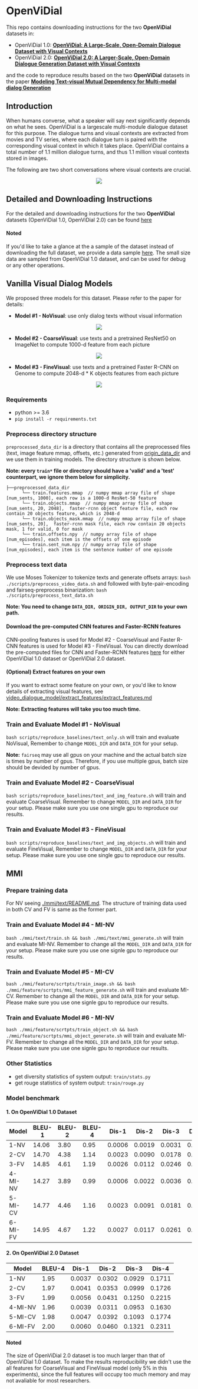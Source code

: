 # OpenViDial
This repo contains downloading instructions for the two **OpenViDial** datasets in:
* OpenViDial 1.0: **[OpenViDial: A Large-Scale, Open-Domain Dialogue Dataset  with Visual Contexts](https://arxiv.org/pdf/2012.15015.pdf)**
* OpenViDial 2.0: **[OpenViDial 2.0: A Larger-Scale, Open-Domain Dialogue Generation Dataset with Visual Contexts](https://arxiv.org/pdf/2109.12761.pdf)**

and the code to reproduce results based on the two **OpenViDial** datasets in the paper **[Modeling Text-visual Mutual Dependency for Multi-modal dialog Generation](https://arxiv.org/pdf/2105.14445.pdf)**

## Introduction
When humans converse, what a speaker will
say next significantly depends on what he sees. OpenViDial is a largescale
multi-module dialogue dataset for this purpose. The dialogue
turns and visual contexts are extracted
from movies and TV series, where each dialogue
turn is paired with the corresponding
visual context in which it takes place. OpenViDial contains a total number of 1.1 million
dialogue turns, and thus 1.1 million visual contexts
stored in images.

The following are  two short conversations where visual contexts are crucial.

<div align="center">
  <img src="demo_data/dataset.png"/>
</div>

## Detailed and Downloading Instructions
For the detailed and downloading instructions for the two **OpenViDial** datasets (OpenViDial 1.0, OpenViDial 2.0) can be found [here](datasets/README.md)

#### Noted
If you'd like to take a glance at the a sample of the dataset instead of downloading the full dataset, we provide a data sample [here](https://drive.google.com/drive/folders/17XjJ612wMolkrU-ESW5yv6MnbaclrzoM?usp=sharing). The small size data are sampled from OpenViDial 1.0 dataset, and can be used for debug or any other operations.

## Vanilla Visual Dialog Models
We proposed three models for this dataset. Please refer to the paper for details:
* **Model #1 - NoVisual**: use only dialog texts without visual information

<div align="center">
  <img src="demo_data/model1.png"/>
</div>

* **Model #2 - CoarseVisual**: use texts and a pretrained ResNet50 on ImageNet to compute 1000-d feature from each picture

<div align="center">
  <img src="demo_data/model2.png"/>
</div>

* **Model #3 - FineVisual**: use texts and a pretrained Faster R-CNN on Genome to compute 2048-d * K objects features from each picture

<div align="center">
  <img src="demo_data/model3.png"/>
</div>

### Requirements
* python >= 3.6
* `pip install -r requirements.txt`

### Preprocess directory structure
`preprocessed_data_dir` is a directory that contains all the preprocessed files (text, image feature mmap, offsets, etc.)
generated from [origin_data_dir](#detailed-and-downloading-instructions) and we use them in training models. 
The directory structure is shown below.

**Note: every `train*` file or directory should have a 'valid' and a 'test' counterpart, we ignore them below for simplicity.**
```
├──preprocessed_data_dir
      └── train.features.mmap  // numpy mmap array file of shape [num_sents, 1000], each row is a 1000-d ResNet-50 feature
      └── train.objects.mmap  // numpy mmap array file of shape [num_sents, 20, 2048],  faster-rcnn object feature file, each row contain 20 objects feature, which is 2048-d
      └── train.objects_mask.mmap  // numpy mmap array file of shape [num_sents, 20],  faster-rcnn mask file, each row contain 20 objects mask, 1 for valid, 0 for mask
      └── train.offsets.npy  // numpy array file of shape [num_episodes], each item is the offsets of one episode
      └── train.sent_num.npy // numpy array file of shape [num_episodes], each item is the sentence number of one episode
```

### Preprocess text data
We use Moses Tokenizer to tokenize texts and generate offsets arrays:
`bash ./scripts/preprocess_video_data.sh`
and followed with byte-pair-encoding and fairseq-preprocess binarization:
`bash ./scripts/preprocess_text_data.sh`

**Note: You need to change `DATA_DIR, ORIGIN_DIR, OUTPUT_DIR` to your own path.**

#### Download the pre-computed CNN features and Faster-RCNN features
CNN-pooling features is used for Model #2 - CoarseVisual and Faster R-CNN features is used for Model #3 - FineVisual. You can directly download the pre-computed files for CNN and Faster-RCNN features [here](./datasets/README.md) for either OpenViDial 1.0 dataset or OpenViDial 2.0 dataset.

#### (Optional) Extract features on your own
If you want to extract some feature on your own, or you'd like to know details of extracting visual features, 
see [video_dialogue_model/extract_features/extract_features.md](video_dialogue_model/extract_features/extract_features.md)

**Note: Extracting features will take you too much time.**

### Train and Evaluate Model #1 - NoVisual
`bash scripts/reproduce_baselines/text_only.sh` will train and evaluate NoVisual, 
Remember to change `MODEL_DIR` and `DATA_DIR` for your setup. 

**Note:** `fairseq` may use all gpus on your machine and the actual batch size is times by number of gpus.
Therefore, if you use multiple gpus, batch size should be devided by number of gpus.

### Train and Evaluate Model #2 - CoarseVisual
`bash scripts/reproduce_baselines/text_and_img_feature.sh` will train and evaluate CoarseVisual.
Remember to change `MODEL_DIR` and `DATA_DIR` for your setup. Please make sure you use one single gpu to reproduce our results.

### Train and Evaluate Model #3 - FineVisual
`bash scripts/reproduce_baselines/text_and_img_objects.sh` will train and evaluate FineVisual, 
Remember to change `MODEL_DIR` and `DATA_DIR` for your setup. Please make sure you use one single gpu to reproduce our results.

## MMI
### Prepare training data
For NV seeing [./mmi/text/README.md](./mmi/text/README.md). The structure of training data used in both CV and FV is same as the former part.

### Train and Evaluate Model #4 - MI-NV
`bash ./mmi/text/train.sh && bash ./mmi/text/mmi_generate.sh` will train and evaluate MI-NV. Remember to change all the `MODEL_DIR` and `DATA_DIR` for your setup. Please make sure you use one signle gpu to reproduce our results.

### Train and Evaluate Model #5 - MI-CV
`bash ./mmi/feature/scrtpts/train_image.sh && bash ./mmi/feature/scrtpts/mmi_feature_generate.sh` will train and evaluate MI-CV. Remember to change all the `MODEL_DIR` and `DATA_DIR` for your setup. Please make sure you use one signle gpu to reproduce our results.

### Train and Evaluate Model #6 - MI-NV
`bash ./mmi/feature/scrtpts/train_object.sh && bash ./mmi/feature/scrtpts/mmi_object_generate.sh` will train and evaluate MI-FV. Remember to change all the `MODEL_DIR` and `DATA_DIR` for your setup. Please make sure you use one signle gpu to reproduce our results.

### Other Statistics
* get diversity statistics of system output: `train/stats.py`
* get rouge statistics of system output: `train/rouge.py`

### Model benchmark
#### 1. On OpenViDial 1.0 Dataset
| Model | BLEU-1 | BLEU-2 | BLEU-4 | Dis-1 | Dis-2 | Dis-3 | Dis-4 | ROUGE-1 | ROUGE-2 | ROUGE-4 |
| - | - | - | - | - | - | - | - | - | - | - |
| 1-NV | 14.06 | 3.80 | 0.95 | 0.0006 | 0.0019 | 0.0031 | 0.0043 | 0.06787 | 0.01464 | 0.00224 |
| 2-CV | 14.70 | 4.38 | 1.14 | 0.0023 | 0.0090 | 0.0178 | 0.0272 | 0.08773 | 0.02067 | 0.00347 |
| 3-FV | 14.85 | 4.61 | 1.19 | 0.0026 | 0.0112 | 0.0246 | 0.0406 | 0.09083 | 0.02085 | 0.00329 |
| 4-MI-NV | 14.27 | 3.89 | 0.99 | 0.0006 | 0.0022 | 0.0036 | 0.0043 | 0.06918 | 0.01497 | 0.00238 |
| 5-MI-CV | 14.77 | 4.46 | 1.16 | 0.0023 | 0.0091 | 0.0181 | 0.0272 | 0.08791 | 0.02077 | 0.00350 |
| 6-MI-FV | 14.95 | 4.67 | 1.22 | 0.0027 | 0.0117 | 0.0261 | 0.0433 | 0.09100 | 0.02090 | 0.00338 |

#### 2. On OpenViDial 2.0 Dataset
| Model | BLEU-4 | Dis-1 | Dis-2 | Dis-3 | Dis-4 |
| - | - | - | - | - | - |
| 1-NV | 1.95 | 0.0037 | 0.0302 | 0.0929 | 0.1711 |
| 2-CV | 1.97 | 0.0041 | 0.0353 | 0.0999 | 0.1726 |
| 3-FV | 1.99 | 0.0056 | 0.0431 | 0.1250 | 0.2215 |
| 4-MI-NV | 1.96 | 0.0039 | 0.0311 | 0.0953 | 0.1630 |
| 5-MI-CV | 1.98 | 0.0047 | 0.0392 | 0.1093 | 0.1774 |
| 6-MI-FV | 2.00 | 0.0060 | 0.0460 | 0.1321 | 0.2311 |

#### Noted
The size of OpenViDial 2.0 dataset is too much larger than that of OpenViDial 1.0 dataset. To make the results reproducibility we didn't use the all features for CoarseVisual and FineVisual model (only 5% in this experiments), since the full features will occupy too much memory and may not avaliable for most researchers.